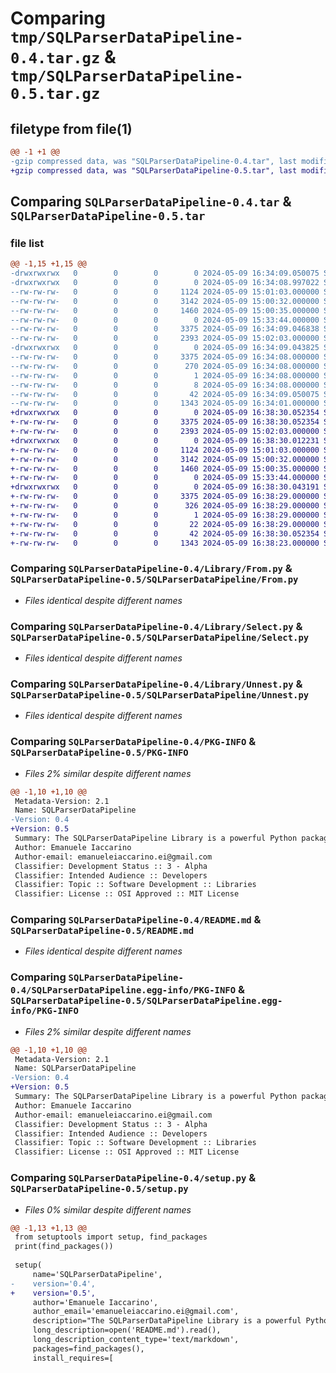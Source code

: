 # Comparing `tmp/SQLParserDataPipeline-0.4.tar.gz` & `tmp/SQLParserDataPipeline-0.5.tar.gz`

## filetype from file(1)

```diff
@@ -1 +1 @@
-gzip compressed data, was "SQLParserDataPipeline-0.4.tar", last modified: Thu May  9 16:34:09 2024, max compression
+gzip compressed data, was "SQLParserDataPipeline-0.5.tar", last modified: Thu May  9 16:38:30 2024, max compression
```

## Comparing `SQLParserDataPipeline-0.4.tar` & `SQLParserDataPipeline-0.5.tar`

### file list

```diff
@@ -1,15 +1,15 @@
-drwxrwxrwx   0        0        0        0 2024-05-09 16:34:09.050075 SQLParserDataPipeline-0.4/
-drwxrwxrwx   0        0        0        0 2024-05-09 16:34:08.997022 SQLParserDataPipeline-0.4/Library/
--rw-rw-rw-   0        0        0     1124 2024-05-09 15:01:03.000000 SQLParserDataPipeline-0.4/Library/From.py
--rw-rw-rw-   0        0        0     3142 2024-05-09 15:00:32.000000 SQLParserDataPipeline-0.4/Library/Select.py
--rw-rw-rw-   0        0        0     1460 2024-05-09 15:00:35.000000 SQLParserDataPipeline-0.4/Library/Unnest.py
--rw-rw-rw-   0        0        0        0 2024-05-09 15:33:44.000000 SQLParserDataPipeline-0.4/Library/__init__.py
--rw-rw-rw-   0        0        0     3375 2024-05-09 16:34:09.046838 SQLParserDataPipeline-0.4/PKG-INFO
--rw-rw-rw-   0        0        0     2393 2024-05-09 15:02:03.000000 SQLParserDataPipeline-0.4/README.md
-drwxrwxrwx   0        0        0        0 2024-05-09 16:34:09.043825 SQLParserDataPipeline-0.4/SQLParserDataPipeline.egg-info/
--rw-rw-rw-   0        0        0     3375 2024-05-09 16:34:08.000000 SQLParserDataPipeline-0.4/SQLParserDataPipeline.egg-info/PKG-INFO
--rw-rw-rw-   0        0        0      270 2024-05-09 16:34:08.000000 SQLParserDataPipeline-0.4/SQLParserDataPipeline.egg-info/SOURCES.txt
--rw-rw-rw-   0        0        0        1 2024-05-09 16:34:08.000000 SQLParserDataPipeline-0.4/SQLParserDataPipeline.egg-info/dependency_links.txt
--rw-rw-rw-   0        0        0        8 2024-05-09 16:34:08.000000 SQLParserDataPipeline-0.4/SQLParserDataPipeline.egg-info/top_level.txt
--rw-rw-rw-   0        0        0       42 2024-05-09 16:34:09.050075 SQLParserDataPipeline-0.4/setup.cfg
--rw-rw-rw-   0        0        0     1343 2024-05-09 16:34:01.000000 SQLParserDataPipeline-0.4/setup.py
+drwxrwxrwx   0        0        0        0 2024-05-09 16:38:30.052354 SQLParserDataPipeline-0.5/
+-rw-rw-rw-   0        0        0     3375 2024-05-09 16:38:30.052354 SQLParserDataPipeline-0.5/PKG-INFO
+-rw-rw-rw-   0        0        0     2393 2024-05-09 15:02:03.000000 SQLParserDataPipeline-0.5/README.md
+drwxrwxrwx   0        0        0        0 2024-05-09 16:38:30.012231 SQLParserDataPipeline-0.5/SQLParserDataPipeline/
+-rw-rw-rw-   0        0        0     1124 2024-05-09 15:01:03.000000 SQLParserDataPipeline-0.5/SQLParserDataPipeline/From.py
+-rw-rw-rw-   0        0        0     3142 2024-05-09 15:00:32.000000 SQLParserDataPipeline-0.5/SQLParserDataPipeline/Select.py
+-rw-rw-rw-   0        0        0     1460 2024-05-09 15:00:35.000000 SQLParserDataPipeline-0.5/SQLParserDataPipeline/Unnest.py
+-rw-rw-rw-   0        0        0        0 2024-05-09 15:33:44.000000 SQLParserDataPipeline-0.5/SQLParserDataPipeline/__init__.py
+drwxrwxrwx   0        0        0        0 2024-05-09 16:38:30.043191 SQLParserDataPipeline-0.5/SQLParserDataPipeline.egg-info/
+-rw-rw-rw-   0        0        0     3375 2024-05-09 16:38:29.000000 SQLParserDataPipeline-0.5/SQLParserDataPipeline.egg-info/PKG-INFO
+-rw-rw-rw-   0        0        0      326 2024-05-09 16:38:29.000000 SQLParserDataPipeline-0.5/SQLParserDataPipeline.egg-info/SOURCES.txt
+-rw-rw-rw-   0        0        0        1 2024-05-09 16:38:29.000000 SQLParserDataPipeline-0.5/SQLParserDataPipeline.egg-info/dependency_links.txt
+-rw-rw-rw-   0        0        0       22 2024-05-09 16:38:29.000000 SQLParserDataPipeline-0.5/SQLParserDataPipeline.egg-info/top_level.txt
+-rw-rw-rw-   0        0        0       42 2024-05-09 16:38:30.052354 SQLParserDataPipeline-0.5/setup.cfg
+-rw-rw-rw-   0        0        0     1343 2024-05-09 16:38:23.000000 SQLParserDataPipeline-0.5/setup.py
```

### Comparing `SQLParserDataPipeline-0.4/Library/From.py` & `SQLParserDataPipeline-0.5/SQLParserDataPipeline/From.py`

 * *Files identical despite different names*

### Comparing `SQLParserDataPipeline-0.4/Library/Select.py` & `SQLParserDataPipeline-0.5/SQLParserDataPipeline/Select.py`

 * *Files identical despite different names*

### Comparing `SQLParserDataPipeline-0.4/Library/Unnest.py` & `SQLParserDataPipeline-0.5/SQLParserDataPipeline/Unnest.py`

 * *Files identical despite different names*

### Comparing `SQLParserDataPipeline-0.4/PKG-INFO` & `SQLParserDataPipeline-0.5/PKG-INFO`

 * *Files 2% similar despite different names*

```diff
@@ -1,10 +1,10 @@
 Metadata-Version: 2.1
 Name: SQLParserDataPipeline
-Version: 0.4
+Version: 0.5
 Summary: The SQLParserDataPipeline Library is a powerful Python package designed for parsing and interpreting complex SQL queries. It was developed with a focus on BigQuery but is adaptable to other SQL dialects due to its flexible parsing strategy that doesn't consider the function itself but the most inner parentheses.
 Author: Emanuele Iaccarino
 Author-email: emanueleiaccarino.ei@gmail.com
 Classifier: Development Status :: 3 - Alpha
 Classifier: Intended Audience :: Developers
 Classifier: Topic :: Software Development :: Libraries
 Classifier: License :: OSI Approved :: MIT License
```

### Comparing `SQLParserDataPipeline-0.4/README.md` & `SQLParserDataPipeline-0.5/README.md`

 * *Files identical despite different names*

### Comparing `SQLParserDataPipeline-0.4/SQLParserDataPipeline.egg-info/PKG-INFO` & `SQLParserDataPipeline-0.5/SQLParserDataPipeline.egg-info/PKG-INFO`

 * *Files 2% similar despite different names*

```diff
@@ -1,10 +1,10 @@
 Metadata-Version: 2.1
 Name: SQLParserDataPipeline
-Version: 0.4
+Version: 0.5
 Summary: The SQLParserDataPipeline Library is a powerful Python package designed for parsing and interpreting complex SQL queries. It was developed with a focus on BigQuery but is adaptable to other SQL dialects due to its flexible parsing strategy that doesn't consider the function itself but the most inner parentheses.
 Author: Emanuele Iaccarino
 Author-email: emanueleiaccarino.ei@gmail.com
 Classifier: Development Status :: 3 - Alpha
 Classifier: Intended Audience :: Developers
 Classifier: Topic :: Software Development :: Libraries
 Classifier: License :: OSI Approved :: MIT License
```

### Comparing `SQLParserDataPipeline-0.4/setup.py` & `SQLParserDataPipeline-0.5/setup.py`

 * *Files 0% similar despite different names*

```diff
@@ -1,13 +1,13 @@
 from setuptools import setup, find_packages
 print(find_packages())
 
 setup(
     name='SQLParserDataPipeline', 
-    version='0.4',      
+    version='0.5',      
     author='Emanuele Iaccarino',  
     author_email='emanueleiaccarino.ei@gmail.com',  
     description="The SQLParserDataPipeline Library is a powerful Python package designed for parsing and interpreting complex SQL queries. It was developed with a focus on BigQuery but is adaptable to other SQL dialects due to its flexible parsing strategy that doesn't consider the function itself but the most inner parentheses.",
     long_description=open('README.md').read(),  
     long_description_content_type='text/markdown',
     packages=find_packages(), 
     install_requires=[
```

